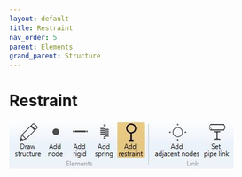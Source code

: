 ```yaml
---
layout: default
title: Restraint
nav_order: 5
parent: Elements
grand_parent: Structure
---
```


# Restraint

![Image](../../Images/Structure13.jpg)

